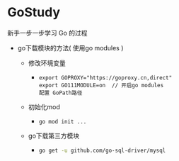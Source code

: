 # GoStudy
新手一步一步学习 Go 的过程 

- go下载模块的方法( 使用go modules )

  - 修改环境变量

    - ```
      export GOPROXY="https://goproxy.cn,direct"
      export GO111MODULE=on  // 开启go modules
      配置 GoPath路径
      ```
    
  - 初始化mod
  
    - ```
      go mod init ...
      ```
  
      
  
  - go下载第三方模块
  
    - ```bash
      go get -u github.com/go-sql-driver/mysql
      ```
  
  
    ​      


